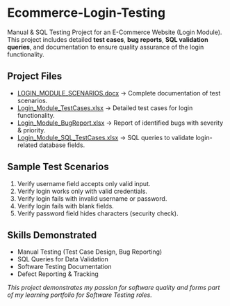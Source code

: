 # Ecommerce-Login-Testing  

Manual & SQL Testing Project for an E-Commerce Website (Login Module).  
This project includes detailed **test cases**, **bug reports**, **SQL validation queries**, and documentation to ensure quality assurance of the login functionality.  

##  Project Files  

- [LOGIN_MODULE_SCENARIOS.docx](./LOGIN_MODULE_SCENARIOS.docx) → Complete documentation of test scenarios.  
- [Login_Module_TestCases.xlsx](./Login_Module_TestCases.xlsx) → Detailed test cases for login functionality.  
- [Login_Module_BugReport.xlsx](./Login_Module_BugReport.xlsx) → Report of identified bugs with severity & priority.  
- [Login_Module_SQL_TestCases.xlsx](./Login_Module_SQL_TestCases.xlsx) → SQL queries to validate login-related database fields.  

##  Sample Test Scenarios  

1. Verify username field accepts only valid input.  
2. Verify login works only with valid credentials.  
3. Verify login fails with invalid username or password.  
4. Verify login fails with blank fields.  
5. Verify password field hides characters (security check).  

## Skills Demonstrated  

- Manual Testing (Test Case Design, Bug Reporting)  
- SQL Queries for Data Validation  
- Software Testing Documentation  
- Defect Reporting & Tracking  

 *This project demonstrates my passion for software quality and forms part of my learning portfolio for Software Testing roles.*  
